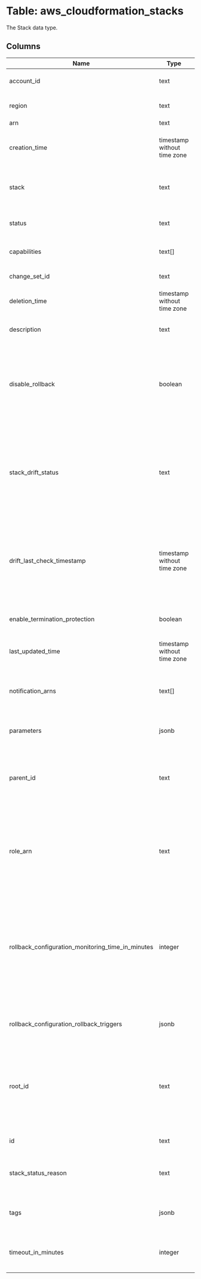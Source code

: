 
# Table: aws_cloudformation_stacks
The Stack data type.
## Columns
| Name        | Type           | Description  |
| ------------- | ------------- | -----  |
|account_id|text|The AWS Account ID of the resource.|
|region|text|The AWS Region of the resource.|
|arn|text||
|creation_time|timestamp without time zone|The time at which the stack was created.  This member is required.|
|stack|text|The name associated with the stack.  This member is required.|
|status|text|Current status of the stack.  This member is required.|
|capabilities|text[]|The capabilities allowed in the stack.|
|change_set_id|text|The unique ID of the change set.|
|deletion_time|timestamp without time zone|The time the stack was deleted.|
|description|text|A user-defined description associated with the stack.|
|disable_rollback|boolean|Boolean to enable or disable rollback on stack creation failures:  * true: disable rollback.  * false: enable rollback.|
|stack_drift_status|text|Status of the stack's actual configuration compared to its expected template configuration.  * DRIFTED: The stack differs from its expected template configuration|
|drift_last_check_timestamp|timestamp without time zone|Most recent time when a drift detection operation was initiated on the stack, or any of its individual resources that support drift detection.|
|enable_termination_protection|boolean|Whether termination protection is enabled for the stack|
|last_updated_time|timestamp without time zone|The time the stack was last updated|
|notification_arns|text[]|Amazon SNS topic Amazon Resource Names (ARNs) to which stack related events are published.|
|parameters|jsonb|A list of Parameter structures.|
|parent_id|text|For nested stacks--stacks created as resources for another stack--the stack ID of the direct parent of this stack|
|role_arn|text|The Amazon Resource Name (ARN) of an Identity and Access Management (IAM) role that's associated with the stack|
|rollback_configuration_monitoring_time_in_minutes|integer|The amount of time, in minutes, during which CloudFormation should monitor all the rollback triggers after the stack creation or update operation deploys all necessary resources|
|rollback_configuration_rollback_triggers|jsonb|The triggers to monitor during stack creation or update actions|
|root_id|text|For nested stacks--stacks created as resources for another stack--the stack ID of the top-level stack to which the nested stack ultimately belongs|
|id|text|Unique identifier of the stack.|
|stack_status_reason|text|Success/failure message associated with the stack status.|
|tags|jsonb|A list of Tags that specify information about the stack.|
|timeout_in_minutes|integer|The amount of time within which stack creation should complete.|
